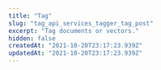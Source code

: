 ```yaml
---
title: "Tag"
slug: "tag_api_services_tagger_tag_post"
excerpt: "Tag documents or vectors."
hidden: false
createdAt: "2021-10-20T23:17:23.939Z"
updatedAt: "2021-10-20T23:17:23.939Z"
---
```

